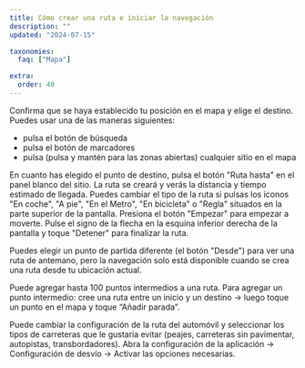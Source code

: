 ```yaml
---
title: Cómo crear una ruta e iniciar la navegación
description: ""
updated: "2024-07-15"

taxonomies:
  faq: ["Mapa"]

extra:
  order: 40
---
```


Confirma que se haya establecido tu posición en el mapa y elige el destino. Puedes usar una de las maneras siguientes:

* pulsa el botón de búsqueda
* pulsa el botón de marcadores
* pulsa (pulsa y mantén para las zonas abiertas) cualquier sitio en el mapa

En cuanto has elegido el punto de destino, pulsa el botón "Ruta hasta" en el panel blanco del sitio. La ruta se creará y verás la distancia y tiempo estimado de llegada. Puedes cambiar el tipo de la ruta si pulsas los iconos "En coche", "A pie", "En el Metro", "En bicicleta" o "Regla" situados en la parte superior de la pantalla. Presiona el botón "Empezar" para empezar a moverte. Pulse el signo de la flecha en la esquina inferior derecha de la pantalla y toque "Detener" para finalizar la ruta.

Puedes elegir un punto de partida diferente (el botón "Desde") para ver una ruta de antemano, pero la navegación solo está disponible cuando se crea una ruta desde tu ubicación actual.

Puede agregar hasta 100 puntos intermedios a una ruta. Para agregar un punto intermedio: cree una ruta entre un inicio y un destino → luego toque un punto en el mapa y toque “Añadir parada”.

Puede cambiar la configuración de la ruta del automóvil y seleccionar los tipos de carreteras que le gustaría evitar (peajes, carreteras sin pavimentar, autopistas, transbordadores). Abra la configuración de la aplicación → Configuración de desvío → Activar las opciones necesarias.
